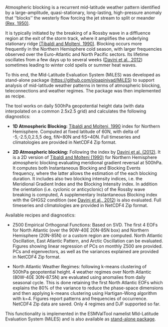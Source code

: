 Atmospheric blocking is a recurrent mid-latitude weather pattern identified by a large-amplitude, quasi-stationary, long-lasting, high-pressure anomaly that ‘‘blocks’’ the westerly flow forcing the jet stream to split or meander [(Rex, 1950)](https://onlinelibrary.wiley.com/action/showCitFormats?doi=10.1111%2Fj.2153-3490.1950.tb00331.x). 

It is typically initiated by the breaking of a Rossby wave in a diffluence region at the exit of the storm track, where it amplifies the underlying stationary ridge [(Tibaldi and Molteni, 1990)](https://doi.org/10.1034/j.1600-0870.1990.t01-2-00003.x). 
Blocking occurs more frequently in the Northern Hemisphere cold season, with larger frequencies observed over the Euro-Atlantic and North Pacific sectors. Its lifetime oscillates from a few days up to several weeks ([Davini et al., 2012](https://doi.org/10.1175/JCLI-D-12-00032.1)) sometimes leading to winter cold spells or summer heat waves. 

To this end, the MId-Latitude Evaluation System (MiLES) was developed as stand-alone package (https://github.com/oloapinivad/MiLES) to support analysis of mid-latitude weather patterns in terms of atmospheric blocking, teleconnections and weather regimes. 
The package was then implemented as recipe. 

The tool works on daily 500hPa geopotential height data (with data interpolated on a common 2.5x2.5 grid) and calculates the following diagnostics:
 
* **1D Atmospheric Blocking:**
[Tibaldi and Molteni, 1990](https://doi.org/10.1034/j.1600-0870.1990.t01-2-00003.x) index for Northern Hemisphere. Computed at fixed latitude of 60N, with delta of -5,-2.5,0,2.5,5 deg, fiN=80N and fiS=40N. Full timeseries and climatologies are provided in NetCDF4 Zip format. 

* **2D Atmospheric blocking:**
Following the index by [Davini et al. (2012)](https://doi.org/10.1175/JCLI-D-12-00032.1). It is a 2D version of [Tibaldi and Molteni (1990)](https://doi.org/10.1034/j.1600-0870.1990.t01-2-00003.x) for Northern Hemisphere atmospheric blocking evaluating meridional gradient reversal at 500hPa. It computes both Instantaneous Blocking and Blocking Events frequency, where the latter allows the estimation of the each blocking duration. It includes also two blocking intensity indices, i.e. the Meridional Gradient Index and the Blocking Intensity index. In addition the orientation (i.e. cyclonic or anticyclonic) of the Rossby wave breaking is computed, A supplementary Instantaneous Blocking index with the GHGS2 condition (see [Davini et al., 2012](https://doi.org/10.1175/JCLI-D-12-00032.1)) is also evaluated. Full timeseries and climatologies are provided in NetCDF4 Zip format. 

Available recipes and diagnostics: 

* Z500 Empirical Orthogonal Functions: Based on SVD. The first 4 EOFs for North Atlantic (over the 90W-40E 20N-85N box) and Northern Hemisphere (20N-85N) or a custom region are computed. North Atlantic Oscillation, East Atlantic Pattern, and Arctic Oscillation can be evaluated. Figures showing linear regression of PCs on monthly Z500 are provided. PCs and eigenvectors, as well as the variances explained are provided in NetCDF4 Zip format. 

* North Atlantic Weather Regimes: following k-means clustering of 500hPa geopotential height. 4 weather regimes over North Atlantic (80W-40E 30N-87.5N) are evaluated using anomalies from daily seasonal cycle. This is done retaining the first North Atlantic EOFs which explains the 80% of the variance to reduce the phase-space dimensions and then applying k-means clustering using Hartigan-Wong algorithm with k=4. Figures report patterns and frequencies of occurrence. NetCDF4 Zip data are saved. Only 4 regimes and DJF supported so far.
  
This functionality is implemented in the ESMValTool namelist MId-Latitude Evaluation System (MiLES) and is also available as [stand-alone package](https://github.com/oloapinivad/MiLES).
